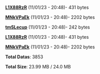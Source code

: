 [**L1X88RzR**](/data/L1X88RzR.txt) (11/01/23 - 20:48)- 431 bytes

[**MNkVPaEk**](/data/MNkVPaEk.txt) (11/01/23 - 20:48)- 2202 bytes

[**tmSLecup**](/data/tmSLecup.txt) (11/01/23 - 20:48)- 242 bytes

[**L1X88RzR**](/data/L1X88RzR.txt) (11/01/23 - 20:48)- 431 bytes

[**MNkVPaEk**](/data/MNkVPaEk.txt) (11/01/23 - 20:48)- 2202 bytes

**Total Datas**: 3853

**Total Size**: 23.99 MB / 24.0 MB